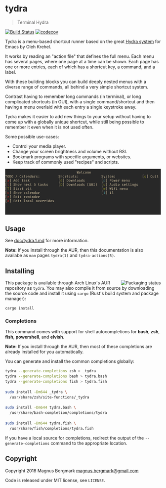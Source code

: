# tydra

> Terminal Hydra

[![Build Status][ci-badge]][ci] [![codecov][codecov-badge]][codecov]

Tydra is a menu-based shortcut runner based on the great [Hydra
system](https://github.com/abo-abo/hydra) for Emacs by Oleh Krehel.

It works by reading an "action file" that defines the full menu. Each menu has
several pages, where one page at a time can be shown. Each page has one or more
entries, each of which has a shortcut key, a command, and a label.

With these building blocks you can build deeply nested menus with a diverse
range of commands, all behind a very simple shortcut system.

Contrast having to remember long commands (in terminal), or long complicated
shortcuts (in GUI), with a single command/shortcut and then having a menu
overlaid with each entry a single keystroke away.

Tydra makes it easier to add new things to your setup without having to come up
with a globally unique shortcut, while still being possible to remember it even
when it is not used often.

Some possible use-cases:

  * Control your media player.
  * Change your screen brightness and volume without RSI.
  * Bookmark programs with specific arguments, or websites.
  * Keep track of commonly used "recipes" and scripts.

[![](doc/screenshot1.png)](doc/screenshot1.png)

## Usage

See [doc/tydra.1.md](doc/tydra.1.md) for more information.

**Note:** If you install through the AUR, then this documentation is also
availabe as `man` pages `tydra(1)` and `tydra-actions(5)`.

## Installing

<a href="https://repology.org/metapackage/tydra/versions">
    <img src="https://repology.org/badge/vertical-allrepos/tydra.svg" alt="Packaging status" align="right">
</a>

This package is available through Arch Linux's AUR repository as `tydra`. You
may also compile it from source by downloading the source code and install it
using `cargo` (Rust's build system and package manager):

```bash
cargo install
```

### Completions

This command comes with support for shell autocompletions for **bash**,
**zsh**, **fish**, **powershell**, and **elvish**.

**Note:** If you install through the AUR, then most of these completions are
already installed for you automatically.

You can generate and install the common completions globally:

```bash
tydra --generate-completions zsh > _tydra
tydra --generate-completions bash > tydra.bash
tydra --generate-completions fish > tydra.fish

sudo install -Dm644 _tydra \
  /usr/share/zsh/site-functions/_tydra

sudo install -Dm644 tydra.bash \
  /usr/share/bash-completion/completions/tydra

sudo install -Dm644 tydra.fish \
  /usr/share/fish/completions/tydra.fish
```

If you have a local source for completions, redirect the output of the
`--generate-completions` command to the appropriate location.

## Copyright

Copyright 2018 Magnus Bergmark <magnus.bergmark@gmail.com>

Code is released under MIT license, see `LICENSE`.

[ci-badge]: https://travis-ci.org/Mange/tydra.svg?branch=master
[ci]: https://travis-ci.org/Mange/tydra
[codecov]: https://codecov.io/gh/Mange/tydra
[codecov-badge]: https://codecov.io/gh/Mange/tydra/branch/master/graph/badge.svg
